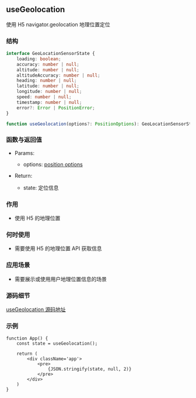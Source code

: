 ## useGeolocation

使用 H5 navigator.geolocation 地理位置定位

### 结构

```ts
interface GeoLocationSensorState {
    loading: boolean;
    accuracy: number | null;
    altitude: number | null;
    altitudeAccuracy: number | null;
    heading: number | null;
    latitude: number | null;
    longitude: number | null;
    speed: number | null;
    timestamp: number | null;
    error?: Error | PositionError;
}

function useGeolocation(options?: PositionOptions): GeoLocationSensorState;
```

### 函数与返回值

- Params:

    - options: [position options](https://developer.mozilla.org/zh-CN/docs/Web/API/PositionOptions)

- Return:

    - state: 定位信息

### 作用

- 使用 H5 的地理位置

### 何时使用

- 需要使用 H5 的地理位置 API 获取信息

### 应用场景

- 需要展示或使用用户地理位置信息的场景

### 源码细节

[useGeolocation 源码地址](https://github.com/streamich/react-use/blob/master/src/useGeolocation.ts)

### 示例

```tsx
function App() {
    const state = useGeolocation();

    return (
        <div className='app'>
            <pre>
                {JSON.stringify(state, null, 2)}
            </pre>
        </div>
    )
}
```
